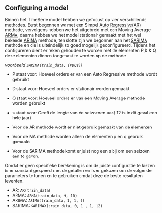## Configuring a model


Binnen het TimeSerie model hebben we gefocust op vier verschillende methodes. Eerst begonnen we met een Simpel [Auto Regressive(AR)](https://github.com/Emir-Acikgoz-50/Minor-Data-Science/blob/main/Notebook%20Codes/AR%20Model%20Klant%20266.ipynb) methode, vervolgens hebben we het uitgebreid met een Moving Average [ARMA](https://github.com/Emir-Acikgoz-50/Minor-Data-Science/blob/main/Notebook%20Codes/ARMA%20Model%20Klant%20266.ipynb), daarna hebben we het model stationair gemaakt met het wel bekende [ARIMA](https://github.com/Emir-Acikgoz-50/Minor-Data-Science/blob/main/Notebook%20Codes/Arima%20KLOPT%20100%25%20met%20zelf%20voorspelde%20eind.ipynb) methode, ten slotte zijn we begonnen aan het [SARIMA](https://github.com/Emir-Acikgoz-50/Minor-Data-Science/blob/main/Notebook%20Codes/SARIMA_model_klant_266_rolling_window_verschil.ipynb) methode en die is uiteindelijk zo goed mogelijk geconfigureerd. Tijdens het configureren dient er reken gehouden te worden met de elementen P,D & Q deze elementen dienen toegepast te worden op de methode.

 *voorbeeld `SARIMA(train_data, (PDQs))`*
 
* P staat voor: Hoeveel orders er van een Auto Regressive methode wordt gebruikt
* D staat voor: Hoeveel orders er stationair worden gemaakt
* Q staat voor: Hoeveel orders er van een Moving Average methode worden gebruikt
* s staat voor: Geeft de lengte van de seizoenen aan( 12 is in dit geval een hele jaar)


* Voor de AR methode wordt er niet gebruik gemaakt van de elementen
* Voor de MA methode worden alleen de elementen p en q gebruik gemaakt
* Voor de SARIMA methode komt er juist nog een s bij om een seizoen aan te geven.

Omdat er geen specifieke berekening is om de juiste configuratie te kiezen is er constant gespeeld met de getallen en is er gekozen om de volgende parameters te tunen en te gebruiken omdat deze de beste resultaten leverden.

* AR: `AR(train_data)`
* ARMA: `ARMA(train_data, 9, 10)`
* ARIMA: `ARIMA(train_data, 1, 1, 0)`
* SARIMA: `SARIMAX(train_data, 0, 1 , 1, 12)`

